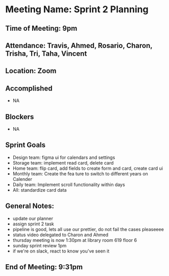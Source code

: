# Meeting Name: Sprint 2 Planning 

## Time of Meeting: 9pm

## Attendance: Travis, Ahmed, Rosario, Charon, Trisha, Tri, Taha, Vincent

## Location: Zoom

## Accomplished
 - NA

## Blockers
 - NA

## Sprint Goals
 - Design team: figma ui for calendars and settings
 - Storage team: implement read card, delete card
 - Home team: flip card, add fields to create form and card, create card ui
 - Monthly team: Create the fea ture to switch to different years on Calender
 - Daily team: Implement scroll functionality within days
 - All: standardize card data

## General Notes:
 - update our planner
 - assign sprint 2 task
 - pipeline is good, lets all use our prettier, do not fail the cases pleaseeee
 - status video delegated to Charon and Ahmed
 - thursday meeting is now 1:30pm at library room 619 floor 6
 - sunday sprint review 1pm
 - if we're on slack, react to know you've seen it

## End of Meeting: 9:31pm
